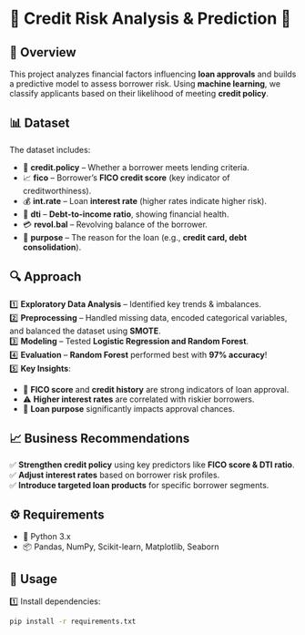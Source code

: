 # 🎯 Credit Risk Analysis & Prediction 🚀  

## 📌 Overview  
This project analyzes financial factors influencing **loan approvals** and builds a predictive model to assess borrower risk. Using **machine learning**, we classify applicants based on their likelihood of meeting **credit policy**.  

## 📊 Dataset  
The dataset includes:  
- 🏦 **credit.policy** – Whether a borrower meets lending criteria.  
- 📈 **fico** – Borrower’s **FICO credit score** (key indicator of creditworthiness).  
- 💰 **int.rate** – Loan **interest rate** (higher rates indicate higher risk).  
- 🔄 **dti** – **Debt-to-income ratio**, showing financial health.  
- 💳 **revol.bal** – Revolving balance of the borrower.  
- 🎯 **purpose** – The reason for the loan (e.g., **credit card, debt consolidation**).  

## 🔍 Approach  
1️⃣ **Exploratory Data Analysis** – Identified key trends & imbalances.  
2️⃣ **Preprocessing** – Handled missing data, encoded categorical variables, and balanced the dataset using **SMOTE**.  
3️⃣ **Modeling** – Tested **Logistic Regression and Random Forest**.  
4️⃣ **Evaluation** – **Random Forest** performed best with **97% accuracy**!  
5️⃣ **Key Insights**:  
   - 📌 **FICO score** and **credit history** are strong indicators of loan approval.  
   - ⚠️ **Higher interest rates** are correlated with riskier borrowers.  
   - 🏡 **Loan purpose** significantly impacts approval chances.  

## 📈 Business Recommendations  
✅ **Strengthen credit policy** using key predictors like **FICO score & DTI ratio**.  
✅ **Adjust interest rates** based on borrower risk profiles.  
✅ **Introduce targeted loan products** for specific borrower segments.  

## ⚙️ Requirements  
- 🐍 Python 3.x  
- 📦 Pandas, NumPy, Scikit-learn, Matplotlib, Seaborn  

## 🚀 Usage  
1️⃣ Install dependencies:  
   ```bash
   pip install -r requirements.txt
